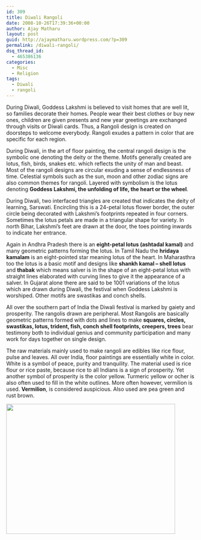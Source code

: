 ```yaml
---
id: 309
title: Diwali Rangoli
date: 2008-10-26T17:39:36+00:00
author: Ajay Matharu
layout: post
guid: http://ajaymatharu.wordpress.com/?p=309
permalink: /diwali-rangoli/
dsq_thread_id:
  - 465386136
categories:
  - Misc
  - Religion
tags:
  - Diwali
  - rangoli
---
```

During Diwali, Goddess Lakshmi is believed to visit homes that are well lit, so families decorate their homes. People wear their best clothes or buy new ones, children are given presents and new year greetings are exchanged through visits or Diwali cards. Thus, a Rangoli design is created on doorsteps to welcome everybody. Rangoli exudes a pattern in color that are specific for each region.

During Diwali, in the art of floor painting, the central rangoli design is the symbolic one denoting the deity or the theme. Motifs generally created are lotus, fish, birds, snakes etc. which reflects the unity of man and beast. Most of the rangoli designs are circular exuding a sense of endlessness of time. Celestial symbols such as the sun, moon and other zodiac signs are also common themes for rangoli. Layered with symbolism is the lotus denoting **Goddess Lakshmi, the unfolding of life, the heart or the wheel**.

During Diwali, two interfaced triangles are created that indicates the deity of learning, Sarswati. Encircling this is a 24-petal lotus flower border, the outer circle being decorated with Lakshmi&#8217;s footprints repeated in four corners. Sometimes the lotus petals are made in a triangular shape for variety. In north Bihar, Lakshmi&#8217;s feet are drawn at the door, the toes pointing inwards to indicate her entrance.

Again in Andhra Pradesh there is an **eight-petal lotus (ashtadal kamal)** and many geometric patterns forming the lotus. In Tamil Nadu the **hridaya kamalam** is an eight-pointed star meaning lotus of the heart. In Maharasthra too the lotus is a basic motif and designs like **shankh kamal &#8211; shell lotus** and **thabak** which means salver is in the shape of an eight-petal lotus with straight lines elaborated with curving lines to give it the appearance of a salver. In Gujarat alone there are said to be 1001 variations of the lotus which are drawn during Diwali, the festival when Goddess Lakshmi is worshiped. Other motifs are swastikas and conch shells.

All over the southern part of India the Diwali festival is marked by gaiety and prosperity. The rangolis drawn are peripheral. Most Rangolis are basically geometric patterns formed with dots and lines to make **squares, circles, swastikas, lotus, trident, fish, conch shell footprints, creepers, trees** bear testimony both to individual genius and community participation and many work for days together on single design.

The raw materials mainly used to make rangoli are edibles like rice flour, pulse and leaves. All over India, floor paintings are essentially white in color. White is a symbol of peace, purity and tranquility. The material used is rice flour or rice paste, because rice to all Indians is a sign of prosperity. Yet another symbol of prosperity is the color yellow. Turmeric yellow or ocher is also often used to fill in the white outlines. More often however, vermilion is used. **Vermilion**, is considered auspicious. Also used are pea green and rust brown.

<div>
  <a href="http://ajaymatharu.files.wordpress.com/2008/10/rangoli.png"><img class="aligncenter size-full wp-image-310" title="rangoli" src="http://ajaymatharu.files.wordpress.com/2008/10/rangoli.png" alt="" width="450" height="346" /></a>
</div>